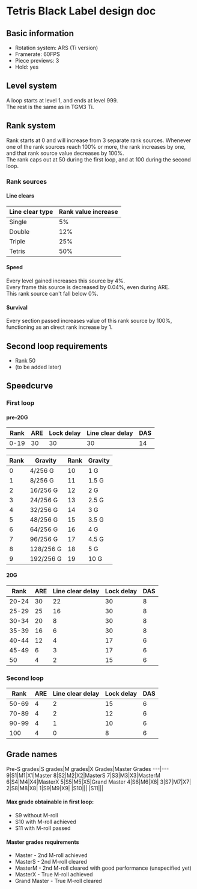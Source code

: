 # Tetris Black Label design doc

## Basic information  
* Rotation system: ARS (Ti version)
* Framerate: 60FPS
* Piece previews: 3
* Hold: yes

## Level system  
A loop starts at level 1, and ends at level 999.  
The rest is the same as in TGM3 Ti.

## Rank system  
Rank starts at 0 and will increase from 3 separate rank sources.
Whenever one of the rank sources reach 100% or more, the rank increases by one, and that rank source value decreases by 100%.  
The rank caps out at 50 during the first loop, and at 100 during the second loop.

### Rank sources  
#### Line clears  
Line clear type | Rank value increase
---|---
Single | 5%
Double | 12%
Triple | 25%
Tetris | 50%

#### Speed  
Every level gained increases this source by 4%.  
Every frame this source is decreased by 0.04%, even during ARE.  
This rank source can't fall below 0%.

#### Survival  
Every section passed increases value of this rank source by 100%, functioning as an direct rank increase by 1.

## Second loop requirements  
* Rank 50
* (to be added later)

## Speedcurve  
### First loop  
#### pre-20G  
Rank | ARE | Lock delay | Line clear delay | DAS
---|---|---|---|---
0-19 | 30 | 30 | 30 | 14

Rank | Gravity | Rank | Gravity
---|---|---|---
0 | 4/256 G | 10 | 1 G
1 | 8/256 G | 11 | 1.5 G
2 | 16/256 G | 12 | 2 G
3 | 24/256 G | 13 | 2.5 G
4 | 32/256 G | 14 | 3 G
5 | 48/256 G | 15 | 3.5 G
6 | 64/256 G | 16 | 4 G
7 | 96/256 G | 17 | 4.5 G
8 | 128/256 G | 18 | 5 G
9 | 192/256 G | 19 | 10 G

#### 20G  
Rank | ARE | Line clear delay | Lock delay | DAS
---|---|---|---|---
20-24 | 30 | 22 | 30 | 8
25-29 | 25 | 16 | 30 | 8
30-34 | 20 | 8 | 30 | 8
35-39 | 16 | 6 | 30 | 8
40-44 | 12 | 4 | 17 | 6
45-49 | 6 | 3 | 17 | 6
50 | 4 | 2 | 15 | 6

### Second loop  
Rank | ARE | Line clear delay | Lock delay | DAS
---|---|---|---|---
50-69 | 4 | 2 | 15 | 6
70-89 | 4 | 2 | 12 | 6
90-99 | 4 | 1 | 10 | 6
100 | 4 | 0 | 8 | 6

## Grade names  
Pre-S grades|S grades|M grades|X Grades|Master Grades
---|---
9|S1|M1|X1|Master
8|S2|M2|X2|MasterS
7|S3|M3|X3|MasterM
6|S4|M4|X4|MasterX
5|S5|M5|X5|Grand Master
4|S6|M6|X6|
3|S7|M7|X7|
2|S8|M8|X8|
1|S9|M9|X9|
|S10|||
|S11|||

#### Max grade obtainable in first loop:
* S9 without M-roll
* S10 with M-roll achieved
* S11 with M-roll passed

#### Master grades requirements
* Master - 2nd M-roll achieved
* MasterS - 2nd M-roll cleared
* MasterM - 2nd M-roll cleared with good performance (unspecified yet)
* MasterX - True M-roll achieved
* Grand Master - True M-roll cleared
